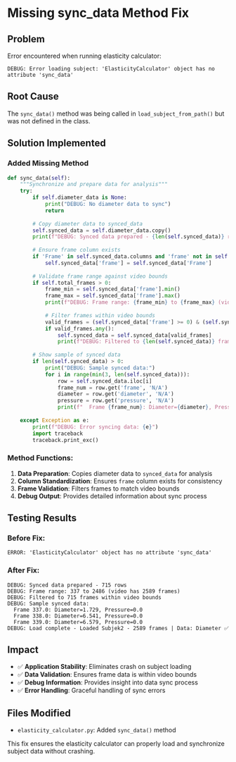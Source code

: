 # Missing sync_data Method Fix

## Problem
Error encountered when running elasticity calculator:
```
DEBUG: Error loading subject: 'ElasticityCalculator' object has no attribute 'sync_data'
```

## Root Cause
The `sync_data()` method was being called in `load_subject_from_path()` but was not defined in the class.

## Solution Implemented

### Added Missing Method
```python
def sync_data(self):
    """Synchronize and prepare data for analysis"""
    try:
        if self.diameter_data is None:
            print("DEBUG: No diameter data to sync")
            return
        
        # Copy diameter data to synced_data
        self.synced_data = self.diameter_data.copy()
        print(f"DEBUG: Synced data prepared - {len(self.synced_data)} rows")
        
        # Ensure frame column exists
        if 'Frame' in self.synced_data.columns and 'frame' not in self.synced_data.columns:
            self.synced_data['frame'] = self.synced_data['Frame']
        
        # Validate frame range against video bounds
        if self.total_frames > 0:
            frame_min = self.synced_data['frame'].min()
            frame_max = self.synced_data['frame'].max()
            print(f"DEBUG: Frame range: {frame_min} to {frame_max} (video has {self.total_frames} frames)")
            
            # Filter frames within video bounds
            valid_frames = (self.synced_data['frame'] >= 0) & (self.synced_data['frame'] < self.total_frames)
            if valid_frames.any():
                self.synced_data = self.synced_data[valid_frames]
                print(f"DEBUG: Filtered to {len(self.synced_data)} frames within video bounds")
        
        # Show sample of synced data
        if len(self.synced_data) > 0:
            print("DEBUG: Sample synced data:")
            for i in range(min(3, len(self.synced_data))):
                row = self.synced_data.iloc[i]
                frame_num = row.get('frame', 'N/A')
                diameter = row.get('diameter', 'N/A')
                pressure = row.get('pressure', 'N/A')
                print(f"  Frame {frame_num}: Diameter={diameter}, Pressure={pressure}")
        
    except Exception as e:
        print(f"DEBUG: Error syncing data: {e}")
        import traceback
        traceback.print_exc()
```

### Method Functions:
1. **Data Preparation**: Copies diameter data to `synced_data` for analysis
2. **Column Standardization**: Ensures `frame` column exists for consistency
3. **Frame Validation**: Filters frames to match video bounds
4. **Debug Output**: Provides detailed information about sync process

## Testing Results

### Before Fix:
```
ERROR: 'ElasticityCalculator' object has no attribute 'sync_data'
```

### After Fix:
```
DEBUG: Synced data prepared - 715 rows
DEBUG: Frame range: 337 to 2486 (video has 2589 frames)  
DEBUG: Filtered to 715 frames within video bounds
DEBUG: Sample synced data:
  Frame 337.0: Diameter=1.729, Pressure=0.0
  Frame 338.0: Diameter=6.541, Pressure=0.0
  Frame 339.0: Diameter=6.579, Pressure=0.0
DEBUG: Load complete - Loaded Subjek2 - 2589 frames | Data: Diameter ✅
```

## Impact
- ✅ **Application Stability**: Eliminates crash on subject loading
- ✅ **Data Validation**: Ensures frame data is within video bounds
- ✅ **Debug Information**: Provides insight into data sync process
- ✅ **Error Handling**: Graceful handling of sync errors

## Files Modified
- `elasticity_calculator.py`: Added `sync_data()` method

This fix ensures the elasticity calculator can properly load and synchronize subject data without crashing.
